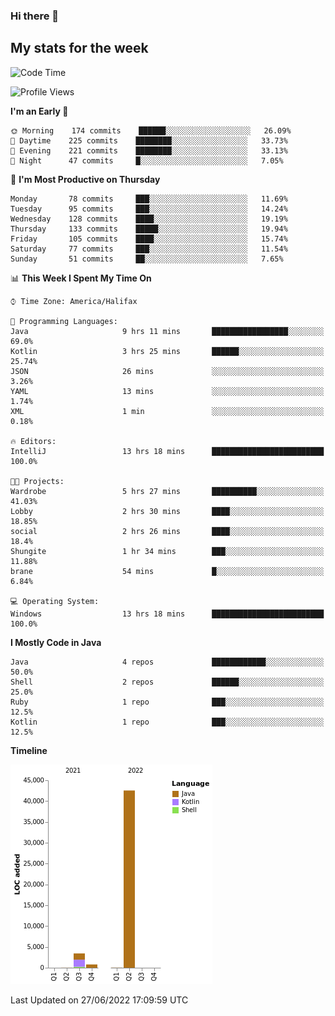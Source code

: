 ### Hi there 👋

## My stats for the week
<!--START_SECTION:waka-->
![Code Time](http://img.shields.io/badge/Code%20Time-299%20hrs%2032%20mins-blue)

![Profile Views](http://img.shields.io/badge/Profile%20Views-0-blue)

**I'm an Early 🐤** 

```text
🌞 Morning    174 commits    ██████░░░░░░░░░░░░░░░░░░░   26.09% 
🌆 Daytime    225 commits    ████████░░░░░░░░░░░░░░░░░   33.73% 
🌃 Evening    221 commits    ████████░░░░░░░░░░░░░░░░░   33.13% 
🌙 Night      47 commits     █░░░░░░░░░░░░░░░░░░░░░░░░   7.05%

```
📅 **I'm Most Productive on Thursday** 

```text
Monday       78 commits     ███░░░░░░░░░░░░░░░░░░░░░░   11.69% 
Tuesday      95 commits     ███░░░░░░░░░░░░░░░░░░░░░░   14.24% 
Wednesday    128 commits    ████░░░░░░░░░░░░░░░░░░░░░   19.19% 
Thursday     133 commits    █████░░░░░░░░░░░░░░░░░░░░   19.94% 
Friday       105 commits    ████░░░░░░░░░░░░░░░░░░░░░   15.74% 
Saturday     77 commits     ███░░░░░░░░░░░░░░░░░░░░░░   11.54% 
Sunday       51 commits     ██░░░░░░░░░░░░░░░░░░░░░░░   7.65%

```


📊 **This Week I Spent My Time On** 

```text
⌚︎ Time Zone: America/Halifax

💬 Programming Languages: 
Java                     9 hrs 11 mins       █████████████████░░░░░░░░   69.0% 
Kotlin                   3 hrs 25 mins       ██████░░░░░░░░░░░░░░░░░░░   25.74% 
JSON                     26 mins             ░░░░░░░░░░░░░░░░░░░░░░░░░   3.26% 
YAML                     13 mins             ░░░░░░░░░░░░░░░░░░░░░░░░░   1.74% 
XML                      1 min               ░░░░░░░░░░░░░░░░░░░░░░░░░   0.18%

🔥 Editors: 
IntelliJ                 13 hrs 18 mins      █████████████████████████   100.0%

🐱‍💻 Projects: 
Wardrobe                 5 hrs 27 mins       ██████████░░░░░░░░░░░░░░░   41.03% 
Lobby                    2 hrs 30 mins       ████░░░░░░░░░░░░░░░░░░░░░   18.85% 
social                   2 hrs 26 mins       ████░░░░░░░░░░░░░░░░░░░░░   18.4% 
Shungite                 1 hr 34 mins        ███░░░░░░░░░░░░░░░░░░░░░░   11.88% 
brane                    54 mins             █░░░░░░░░░░░░░░░░░░░░░░░░   6.84%

💻 Operating System: 
Windows                  13 hrs 18 mins      █████████████████████████   100.0%

```

**I Mostly Code in Java** 

```text
Java                     4 repos             ████████████░░░░░░░░░░░░░   50.0% 
Shell                    2 repos             ██████░░░░░░░░░░░░░░░░░░░   25.0% 
Ruby                     1 repo              ███░░░░░░░░░░░░░░░░░░░░░░   12.5% 
Kotlin                   1 repo              ███░░░░░░░░░░░░░░░░░░░░░░   12.5%

```


**Timeline**

![Chart not found](https://raw.githubusercontent.com/lyndseyy/lyndseyy/main/charts/bar_graph.png) 


 Last Updated on 27/06/2022 17:09:59 UTC
<!--END_SECTION:waka-->